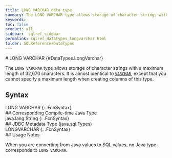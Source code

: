 ```yaml
---
title: LONG VARCHAR data type
summary: The LONG VARCHAR type allows storage of character strings with a maximum length of 32,700 characters. It is identical to VARCHAR, except that you cannot specify a maximum length when creating columns of this type.
keywords:
toc: false
product: all
sidebar:  sqlref_sidebar
permalink: sqlref_datatypes_longvarchar.html
folder: SQLReference/DataTypes
---
```

<section>
<div class="TopicContent" data-swiftype-index="true" markdown="1">
# LONG VARCHAR   {#DataTypes.LongVarchar}

The `LONG VARCHAR` type allows storage of character strings with a
maximum length of 32,670 characters. It is almost identical to
[`VARCHAR`](sqlref_datatypes_varchar.html), except that you cannot
specify a maximum length when creating columns of this type.

## Syntax

<div class="fcnWrapperWide" markdown="1">
    LONG VARCHAR
{: .FcnSyntax}

</div>
## Corresponding Compile-time Java Type

<div class="fcnWrapperWide" markdown="1">
    java.lang.String
{: .FcnSyntax}

</div>
## JDBC Metadata Type (java.sql.Types)

<div class="fcnWrapperWide" markdown="1">
    LONGVARCHAR
{: .FcnSyntax}

</div>
## Usage Notes

When you are converting from Java values to SQL values, no Java type
corresponds to `LONG VARCHAR`.

</div>
</section>

